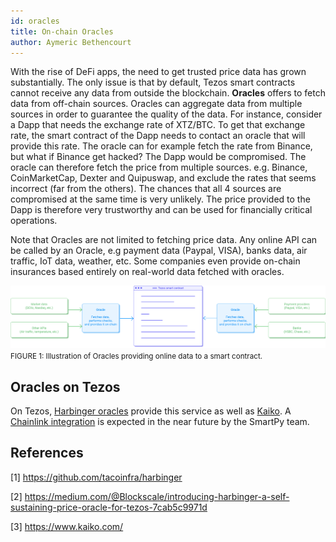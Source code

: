 ```yaml
---
id: oracles
title: On-chain Oracles
author: Aymeric Bethencourt
---
```


With the rise of DeFi apps, the need to get trusted price data has grown substantially. The only issue is that by default, Tezos smart contracts cannot receive any data from outside the blockchain. **Oracles** offers to fetch data from off-chain sources. Oracles can aggregate data from multiple sources in order to guarantee the quality of the data. For instance, consider a Dapp that needs the exchange rate of XTZ/BTC. To get that exchange rate, the smart contract of the Dapp needs to contact an oracle that will provide this rate. The oracle can for example fetch the rate from Binance, but what if Binance get hacked? The Dapp would be compromised. The oracle can therefore fetch the price from multiple sources. e.g. Binance, CoinMarketCap, Dexter and Quipuswap, and exclude the rates that seems incorrect (far from the others). The chances that all 4 sources are compromised at the same time is very unlikely. The price provided to the Dapp is therefore very trustworthy and can be used for financially critical operations.

Note that Oracles are not limited to fetching price data. Any online API can be called by an Oracle, e.g payment data (Paypal, VISA), banks data, air traffic, IoT data, weather, etc. Some companies even provide on-chain insurances based entirely on real-world data fetched with oracles.

![](../../static/img/defi/oracles.svg)
<small className="figure">FIGURE 1: Illustration of Oracles providing online data to a smart contract.</small>


## Oracles on Tezos
On Tezos, [Harbinger oracles](https://github.com/tacoinfra/harbinger) provide this service as well as [Kaiko](https://www.kaiko.com/). A [Chainlink integration](https://www.coindesk.com/tezos-blockchain-chainlink-oracle-services) is expected in the near future by the SmartPy team. 

## References

[1] https://github.com/tacoinfra/harbinger

[2] https://medium.com/@Blockscale/introducing-harbinger-a-self-sustaining-price-oracle-for-tezos-7cab5c9971d

[3] https://www.kaiko.com/
